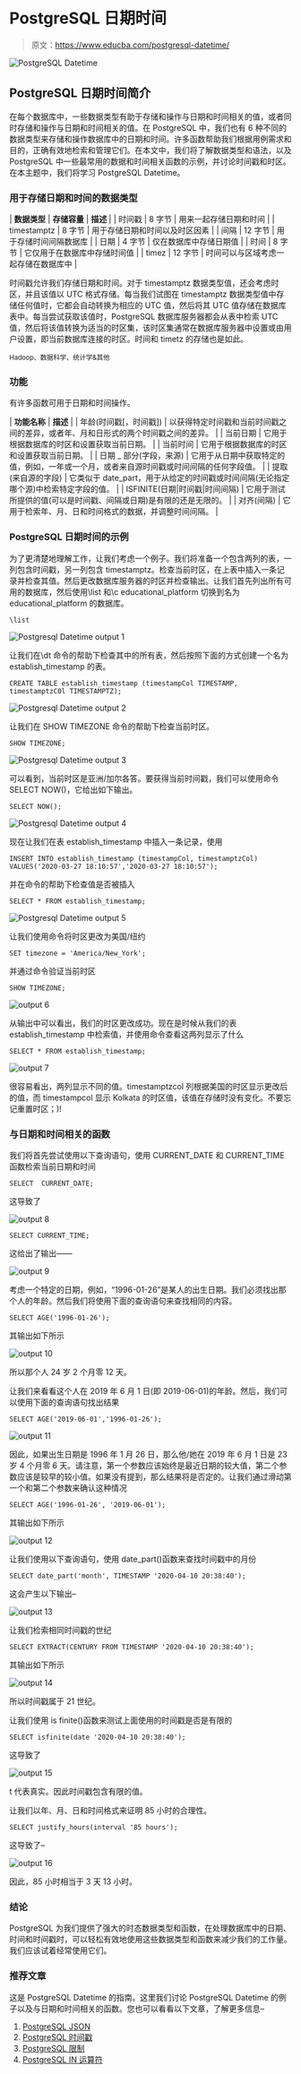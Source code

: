 # PostgreSQL 日期时间

> 原文：<https://www.educba.com/postgresql-datetime/>

![PostgreSQL Datetime](img/0a276ed01255d181f839a864ed0565c8.png)



## PostgreSQL 日期时间简介

在每个数据库中，一些数据类型有助于存储和操作与日期和时间相关的值，或者同时存储和操作与日期和时间相关的值。在 PostgreSQL 中，我们也有 6 种不同的数据类型来存储和操作数据库中的日期和时间。许多函数帮助我们根据用例需求和目的，正确有效地检索和管理它们。在本文中，我们将了解数据类型和语法，以及 PostgreSQL 中一些最常用的数据和时间相关函数的示例，并讨论时间戳和时区。在本主题中，我们将学习 PostgreSQL Datetime。

### 用于存储日期和时间的数据类型

| **数据类型** | **存储容量** | **描述** |
| 时间戳 | 8 字节 | 用来一起存储日期和时间 |
| timestamptz | 8 字节 | 用于存储日期和时间以及时区因素 |
| 间隔 | 12 字节 | 用于存储时间间隔数据库 |
| 日期 | 4 字节 | 仅在数据库中存储日期值 |
| 时间 | 8 字节 | 它仅用于在数据库中存储时间值 |
| timez | 12 字节 | 时间可以与区域考虑一起存储在数据库中 |

时间戳允许我们存储日期和时间。对于 timestamptz 数据类型值，还会考虑时区，并且该值以 UTC 格式存储。每当我们试图在 timestamptz 数据类型值中存储任何值时，它都会自动转换为相应的 UTC 值，然后将其 UTC 值存储在数据库表中。每当尝试获取该值时，PostgreSQL 数据库服务器都会从表中检索 UTC 值，然后将该值转换为适当的时区集，该时区集通常在数据库服务器中设置或由用户设置，即当前数据库连接的时区。时间和 timetz 的存储也是如此。

<small>Hadoop、数据科学、统计学&其他</small>

### 功能

有许多函数可用于日期和时间操作。

| **功能名称** | **描述** |
| 年龄(时间戳[，时间戳]) | 以获得特定时间戳和当前时间戳之间的差异，或者年、月和日形式的两个时间戳之间的差异。 |
| 当前日期 | 它用于根据数据库的时区和设置获取当前日期。 |
| 当前时间 | 它用于根据数据库的时区和设置获取当前日期。 |
| 日期 _ 部分(字段，来源) | 它用于从日期中获取特定的值，例如，一年或一个月，或者来自源时间戳或时间间隔的任何字段值。 |
| 提取(来自源的字段) | 它类似于 date_part，用于从给定的时间戳或时间间隔(无论指定哪个源)中检索特定字段的值。 |
| ISFINITE(日期&#124;时间戳&#124;时间间隔) | 它用于测试所提供的值(可以是时间戳、间隔或日期)是有限的还是无限的。 |
| 对齐(间隔) | 它用于检索年、月、日和时间格式的数据，并调整时间间隔。 |

### PostgreSQL 日期时间的示例

为了更清楚地理解工作，让我们考虑一个例子。我们将准备一个包含两列的表，一列包含时间戳，另一列包含 timestamptz。检查当前时区，在上表中插入一条记录并检查其值。然后更改数据库服务器的时区并检查输出。让我们首先列出所有可用的数据库，然后使用\list 和\c educational_platform 切换到名为 educational_platform 的数据库。

`\list`

![Postgresql Datetime output 1](img/83269f40baaa0fe3e5e706a74ff510ef.png)



让我们在\dt 命令的帮助下检查其中的所有表，然后按照下面的方式创建一个名为 establish_timestamp 的表。

`CREATE TABLE establish_timestamp (timestampCol TIMESTAMP, timestamptzC0l TIMESTAMPTZ);`

![Postgresql Datetime output 2](img/8196d150496d8e0b3b9dd3ad9336e2b2.png)



让我们在 SHOW TIMEZONE 命令的帮助下检查当前时区。

`SHOW TIMEZONE;`

![Postgresql Datetime output 3](img/4ce2629d6a0e2fb6985cba36c38ba293.png)



可以看到，当前时区是亚洲/加尔各答。要获得当前时间戳，我们可以使用命令 SELECT NOW()，它给出如下输出。

`SELECT NOW();`

![Postgresql Datetime output 4](img/4e3fe4ea3b8855661a35d4084a30c44f.png)



现在让我们在表 establish_timestamp 中插入一条记录，使用

`INSERT INTO establish_timestamp (timestampCol, timestamptzCol) VALUES('2020-03-27 18:10:57','2020-03-27 18:10:57');`

并在命令的帮助下检查值是否被插入

`SELECT * FROM establish_timestamp;`

![Postgresql Datetime output 5](img/74e518e7eabeec4dd744a675f15eb6b7.png)



让我们使用命令将时区更改为美国/纽约

`SET timezone = 'America/New_York';`

并通过命令验证当前时区

`SHOW TIMEZONE;`

![output 6](img/b072a9f46d011e554d61df22f4af366f.png)



从输出中可以看出，我们的时区更改成功。现在是时候从我们的表 establish_timestamp 中检索值，并使用命令查看这两列显示了什么

`SELECT * FROM establish_timestamp;`

![output 7](img/670d4f777381b471ec2a61d975c48168.png)



很容易看出，两列显示不同的值。timestamptzcol 列根据美国的时区显示更改后的值，而 timestampcol 显示 Kolkata 的时区值，该值在存储时没有变化。不要忘记重置时区；)!

### 与日期和时间相关的函数

我们将首先尝试使用以下查询语句，使用 CURRENT_DATE 和 CURRENT_TIME 函数检索当前日期和时间

`SELECT  CURRENT_DATE;`

这导致了

![output 8](img/6b38b5792e81ac7d9f633a196d2e17da.png)



`SELECT CURRENT_TIME;`

这给出了输出——

![output 9](img/dd610a33d4af2a09596eba6ad14f118e.png)



考虑一个特定的日期，例如，“1996-01-26”是某人的出生日期。我们必须找出那个人的年龄。然后我们将使用下面的查询语句来查找相同的内容。

`SELECT AGE('1996-01-26');`

其输出如下所示

![output 10](img/79a9613474a2d127855bfca0eada1568.png)



所以那个人 24 岁 2 个月零 12 天。

让我们来看看这个人在 2019 年 6 月 1 日(即 2019-06-01)的年龄。然后，我们可以使用下面的查询语句找出结果

`SELECT AGE('2019-06-01','1996-01-26');`

![output 11](img/ad035c36ac2817006fa14b9703349ac9.png)



因此，如果出生日期是 1996 年 1 月 26 日，那么他/她在 2019 年 6 月 1 日是 23 岁 4 个月零 6 天。请注意，第一个参数应该始终是最近日期的较大值，第二个参数应该是较早的较小值。如果没有提到，那么结果将是否定的。让我们通过滑动第一个和第二个参数来确认这种情况

`SELECT AGE('1996-01-26', '2019-06-01');`

其输出如下所示

![output 12](img/2b6ae3b8b4868094afe4447eba508256.png)



让我们使用以下查询语句，使用 date_part()函数来查找时间戳中的月份

`SELECT date_part('month', TIMESTAMP '2020-04-10 20:38:40');`

这会产生以下输出–

![output 13](img/cf270f560813cbddebeab883fa7e1aa5.png)



让我们检索相同时间戳的世纪

`SELECT EXTRACT(CENTURY FROM TIMESTAMP '2020-04-10 20:38:40');`

其输出如下所示

![output 14](img/12246eb57ce6b890de2aeda7a0c9da13.png)



所以时间戳属于 21 世纪。

让我们使用 is finite()函数来测试上面使用的时间戳是否是有限的

`SELECT isfinite(date '2020-04-10 20:38:40');`

这导致了

![output 15](img/c4becddf77c21c1f829b63bdecf86f17.png)



t 代表真实。因此时间戳包含有限的值。

让我们以年、月、日和时间格式来证明 85 小时的合理性。

`SELECT justify_hours(interval '85 hours');`

这导致了–

![output 16](img/cea3a3e12b800c2d310c4e447ecf1339.png)



因此，85 小时相当于 3 天 13 小时。

### 结论

PostgreSQL 为我们提供了强大的时态数据类型和函数，在处理数据库中的日期、时间和时间戳时，可以轻松有效地使用这些数据类型和函数来减少我们的工作量。我们应该试着经常使用它们。

### 推荐文章

这是 PostgreSQL Datetime 的指南。这里我们讨论 PostgreSQL Datetime 的例子以及与日期和时间相关的函数。您也可以看看以下文章，了解更多信息–

1.  [PostgreSQL JSON](https://www.educba.com/postgresql-json/)
2.  [PostgreSQL 时间戳](https://www.educba.com/postgresql-timestamp/)
3.  [PostgreSQL 限制](https://www.educba.com/postgresql-limit/)
4.  [PostgreSQL IN 运算符](https://www.educba.com/postgresql-in-operator/)